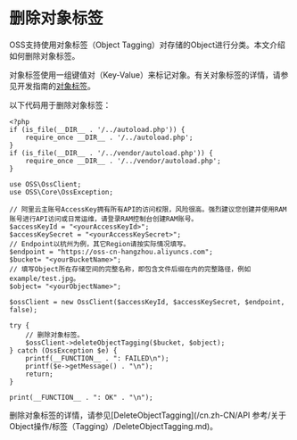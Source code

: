 # 删除对象标签

OSS支持使用对象标签（Object Tagging）对存储的Object进行分类。本文介绍如何删除对象标签。

对象标签使用一组键值对（Key-Value）来标记对象。有关对象标签的详情，请参见开发指南的[对象标签](/cn.zh-CN/开发指南/对象/文件（Object）/管理文件/对象标签.md)。

以下代码用于删除对象标签：

```
<?php
if (is_file(__DIR__ . '/../autoload.php')) {
    require_once __DIR__ . '/../autoload.php';
}
if (is_file(__DIR__ . '/../vendor/autoload.php')) {
    require_once __DIR__ . '/../vendor/autoload.php';
}

use OSS\OssClient;
use OSS\Core\OssException;

// 阿里云主账号AccessKey拥有所有API的访问权限，风险很高。强烈建议您创建并使用RAM账号进行API访问或日常运维，请登录RAM控制台创建RAM账号。
$accessKeyId = "<yourAccessKeyId>";
$accessKeySecret = "<yourAccessKeySecret>";
// Endpoint以杭州为例，其它Region请按实际情况填写。
$endpoint = "https://oss-cn-hangzhou.aliyuncs.com";
$bucket= "<yourBucketName>";
// 填写Object所在存储空间的完整名称，即包含文件后缀在内的完整路径，例如example/test.jpg。
$object= "<yourObjectName>";

$ossClient = new OssClient($accessKeyId, $accessKeySecret, $endpoint, false);

try {
    // 删除对象标签。
    $ossClient->deleteObjectTagging($bucket, $object);
} catch (OssException $e) {
    printf(__FUNCTION__ . ": FAILED\n");
    printf($e->getMessage() . "\n");
    return;
}

print(__FUNCTION__ . ": OK" . "\n");
```

删除对象标签的详情，请参见[DeleteObjectTagging](/cn.zh-CN/API 参考/关于Object操作/标签（Tagging）/DeleteObjectTagging.md)。


